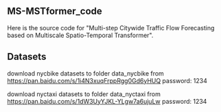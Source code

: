 ## MS-MSTformer_code
Here is the source code for "Multi-step Citywide Traffic Flow Forecasting based on Multiscale Spatio-Temporal Transformer".

## Datasets

download nycbike datasets to folder data_nycbike from https://pan.baidu.com/s/1i4N3xuqFrppRgg0Gd6yHUQ password: 1234

download nyctaxi datasets to folder data_nyctaxi from https://pan.baidu.com/s/1dW3UyYJKL-YLgw7a6ujuLw password: 1234
